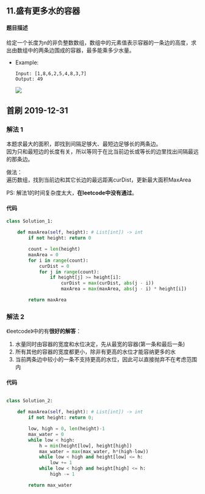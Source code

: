 ## 11.盛有更多水的容器
#### 题目描述
给定一个长度为n的非负整数数组，数组中的元素值表示容器的一条边的高度，求出由数组中的两条边围成的容器，最多能乘多少水量。

- Example:
    ```
    Input: [1,8,6,2,5,4,8,3,7]
    Output: 49
    ```
    ![](https://aliyun-lc-upload.oss-cn-hangzhou.aliyuncs.com/aliyun-lc-upload/uploads/2018/07/25/question_11.jpg)

## 首刷 2019-12-31
### 解法 1
本题求最大的面积，即找到间隔足够大、最短边足够长的两条边。  
因为只和最短边的长度有关，所以等同于在比当前边长或等长的边里找出间隔最远的那条边。  

做法：  
遍历数组，找到当前边和其它长边的最远距离curDist，更新最大面积MaxArea  

PS: 解法1的时间复杂度太大，**在leetcode中没有通过**。
#### 代码
```python
class Solution_1:

    def maxArea(self, height): # List[int]) -> int
        if not height: return 0

        count = len(height)
        maxArea = 0
        for i in range(count):
            curDist = 0
            for j in range(count):
                if height[j] >= height[i]:
                    curDist = max(curDist, abs(j - i))
                    maxArea = max(maxArea, abs(j - i) * height[i])

        return maxArea
```

### 解法 2
《leetcode》中的有**很好的解答**：  
1. 水量同时由容器的宽度和水位决定，先从最宽的容器(第一条和最后一条)
2. 所有其他的容器的宽度都更小，除非有更高的水位才能容纳更多的水
3. 当前两条边中较小的一条不支持更高的水位，因此可以直接抛弃不在考虑范围内
#### 代码
```python

class Solution_2:

    def maxArea(self, height): # List[int]) -> int
        if not height: return 0;

        low, high = 0, len(height)-1
        max_water = 0
        while low < high:
            h = min(height[low], height[high])
            max_water = max(max_water, h*(high-low))
            while low < high and height[low] <= h:
                low += 1
            while low < high and height[high] <= h:
                high -= 1

        return max_water
```